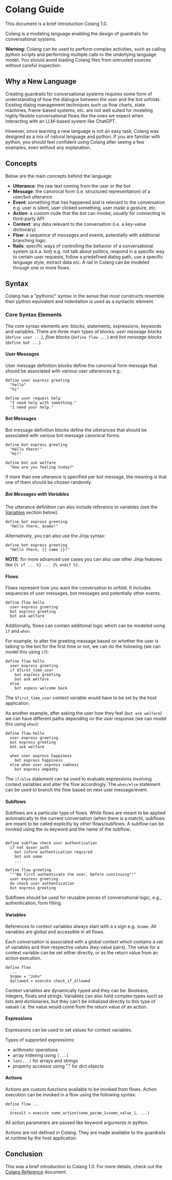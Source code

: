 # Colang Guide

This document is a brief introduction Colang 1.0.

Colang is a modeling language enabling the design of guardrails for conversational systems.

__Warning:__ Colang can be used to perform complex activities, such as calling python scripts and performing multiple calls to the underlying language model. You should avoid loading Colang files from untrusted sources without careful inspection.

## Why a New Language

Creating guardrails for conversational systems requires some form of understanding of how the dialogue between the user and the bot unfolds. Existing dialog management techniques such us flow charts, state machines, frame-based systems, etc. are not well suited for modeling highly flexible conversational flows like the ones we expect when interacting with an LLM-based system like ChatGPT.

However, since learning a new language is not an easy task, Colang was designed as a mix of natural language and python. If you are familiar with python, you should feel confident using Colang after seeing a few examples, even without any explanation.

## Concepts

Below are the main concepts behind the language:

- **Utterance**: the raw text coming from the user or the bot
- **Message**: the canonical form (i.e. structured representation) of a user/bot utterance
- **Event**: something that has happened and is relevant to the conversation e.g. user is silent, user clicked something, user made a gesture, etc.
- **Action**: a custom code that the bot can invoke; usually for connecting to third-party API
- **Context**: any data relevant to the conversation (i.e. a key-value dictionary)
- **Flow**: a sequence of messages and events, potentially with additional branching logic.
- **Rails**: specific ways of controlling the behavior of a conversational system (a.k.a. bot) e.g. not talk about politics, respond in a specific way to certain user requests, follow a predefined dialog path, use a specific language style, extract data etc. A rail in Colang can be modeled through one or more flows.

## Syntax

Colang has a "pythonic" syntax in the sense that most constructs resemble their python equivalent and indentation is used as a syntactic element.

### Core Syntax Elements

The core syntax elements are: blocks, statements, expressions, keywords and variables. There are three main types of blocks: *user message blocks* (`define user ...`), *flow blocks* (`define flow ...`) and *bot message blocks* (`define bot ...`).

#### User Messages

User message definition blocks define the canonical form message that should be associated with various user utterances e.g.:

```colang
define user express greeting
  "hello"
  "hi"

define user request help
  "I need help with something."
  "I need your help."
```

#### Bot Messages

Bot message definition blocks define the utterances that should be associated with various bot message canonical forms:

```colang
define bot express greeting
  "Hello there!"
  "Hi!"

define bot ask welfare
  "How are you feeling today?"
```

If more than one utterance is specified per bot message, the meaning is that one of them should be chosen randomly.

##### Bot Messages with Variables

The utterance definition can also include reference to variables (see the [Variables](#variables) section below).

```colang
define bot express greeting
  "Hello there, $name!"
```

Alternatively, you can also use the Jinja syntax:

```colang
define bot express greeting
  "Hello there, {{ name }}!"
```

**NOTE**: for more advanced use cases you can also use other Jinja features like `{% if ... %} ... {% endif %}`.

#### Flows

Flows represent how you want the conversation to unfold. It includes sequences of user messages, bot messages and potentially other events.

```colang
define flow hello
  user express greeting
  bot express greeting
  bot ask welfare
```

Additionally, flows can contain additional logic which can be modeled using `if` and `when`.

For example, to alter the greeting message based on whether the user is talking to the bot for the first time or not, we can do the following (we can model this using `if`):

```colang
define flow hello
  user express greeting
  if $first_time_user
    bot express greeting
    bot ask welfare
  else
    bot expess welcome back
```

The `$first_time_user` context variable would have to be set by the host application.

As another example, after asking the user how they feel (`bot ask welfare`) we can have different paths depending on the user response (we can model this using `when`):

```colang
define flow hello
  user express greeting
  bot express greeting
  bot ask welfare

  when user express happiness
    bot express happiness
  else when user express sadness
    bot express empathy
```

The `if/else` statement can be used to evaluate expressions involving context variables and alter the flow accordingly. The `when/else` statement can be used to branch the flow based on next user message/event.

#### Subflows

Subflows are a particular type of flows. While flows are meant to be applied automatically to the current conversation (when there is a match), subflows are meant to be called explicitly by other flows/subflows. A subflow can be invoked using the `do` keyword and the name of the subflow:

```colang

define subflow check user authentication
  if not $user_auth
    bot inform authentication required
    bot ask name
    ...

define flow greeting
  """We first authenticate the user, before continuing"""
  user express greeting
  do check user authentication
  bot express greeting
```

Subflows should be used for reusable pieces of conversational logic, e.g., authentication, form filling.

#### Variables

References to context variables always start with a `$` sign e.g. `$name`. All variables are global and accessible in all flows.

Each conversation is associated with a global context which contains a set of variables and their respective values (key-value pairs). The value for a context variable can be set either directly, or as the return value from an action execution.

```colang
define flow
  ...
  $name = "John"
  $allowed = execute check_if_allowed
```

Context variables are dynamically typed and they can be: Booleans, integers, floats and strings. Variables can also hold complex types such as lists and dictionaries, but they can't be initialized directly to this type of values i.e. the value would come from the return value of an action.

#### Expressions

Expressions can be used to set values for context variables.

Types of supported expressions:

- arithmetic operations
- array indexing using `[...]`
- `len(...)` for arrays and strings
- property accessor using "." for dict objects

#### Actions

Actions are custom functions available to be invoked from flows. Action execution can be invoked in a flow using the following syntax:

```colang
define flow ...
  ...
  $result = execute some_action(some_param_1=some_value_1, ...)
```

All action parameters are passed like keyword arguments in python.

Actions are not defined in Colang. They are made available to the guardrails at runtime by the host application.

## Conclusion

This was a brief introduction to Colang 1.0. For more details, check out the [Colang Reference](./colang-syntax-reference.md) document.
